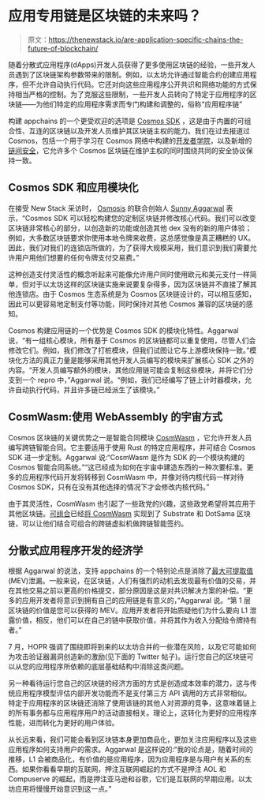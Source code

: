 # 应用专用链是区块链的未来吗？

> 原文：<https://thenewstack.io/are-application-specific-chains-the-future-of-blockchain/>

随着分散式应用程序(dApps)开发人员获得了更多使用区块链的经验，一些开发人员遇到了区块链架构参数带来的限制。例如，以太坊允许通过智能合约创建应用程序，但不允许自动执行代码。它还对向这些应用程序公开共识和网络功能的方式保持相当严格的控制。为了克服这些限制，一些开发人员转向了特定于应用程序的区块链——为他们特定的应用程序需求而专门构建和调整的，俗称“应用程序链”

构建 appchains 的一个更受欢迎的选项是 [Cosmos SDK](https://v1.cosmos.network/sdk) ，这是由于内置的可组合性、互连的区块链以及开发人员维护其区块链主权的能力。我们在过去报道过 Cosmos，包括一个用于学习在 Cosmos 网络中构建的[开发者学院](https://thenewstack.io/create-your-own-blockchain-at-interchain-developer-academy/)，以及新增的[链间安全](https://thenewstack.io/shared-security-for-interconnected-blockchains/)，它允许多个 Cosmos 区块链在维护主权的同时围绕共同的安全协议保持一致。

## Cosmos SDK 和应用模块化

在接受 New Stack 采访时， [Osmosis](https://osmosis.zone/) 的联合创始人 [Sunny Aggarwal](https://twitter.com/sunnya97) 表示，“Cosmos SDK 可以轻松构建您的定制区块链并修改核心代码。我们可以改变区块链非常核心的部分，以创造新的功能或创造其他 dex 没有的新的用户体验；例如，大多数区块链要求你使用本地令牌来收费，这总感觉像是真正糟糕的 UX。因此，我们对我们的连锁店所做的，为了获得大规模采用，我们意识到我们需要允许用户用他们想要的任何令牌支付交易费。”

这种创造支付灵活性的概念听起来可能像允许用户同时使用欧元和美元支付一样简单，但对于以太坊这样的区块链实施来说要复杂得多，因为区块链并不直接了解其他连锁店。由于 Cosmos 生态系统是为 Cosmos 区块链设计的，可以相互感知，因此可以更容易地定制支付等功能，同时保持对其他 Cosmos 兼容的区块链的感知。

Cosmos 构建应用链的一个优势是 Cosmos SDK 的模块化特性。Aggarwal 说，“有一组核心模块，所有基于 Cosmos 的区块链都可以重复使用，尽管人们会修改它们。例如，我们修改了打桩模块，但我们试图让它与上游模块保持一致。”模块化方法的真正力量是能够采用其他开发人员编写的模块来扩展核心 SDK 之外的内容。“开发人员编写额外的模块，其他应用链可能会复制这些模块，并将它们分支到一个 repro 中，”Aggarwal 说。“例如，我们已经编写了链上计时器模块，允许自动执行代码，并且许多链已经派生了该模块。”

## CosmWasm:使用 WebAssembly 的宇宙方式

Cosmos 区块链的关键优势之一是智能合同模块 [CosmWasm](https://docs.cosmwasm.com/docs/1.0/) ，它允许开发人员编写跨链智能合同。它主要适用于使用 Rust 的特定应用程序，并可结合 Cosmos SDK 进一步定制。Aggarwal 说:“CosmWasm 是作为 SDK 的一个模块构建的 Cosmos 智能合同系统。”“这已经成为如何在宇宙中建造东西的一种次要标准。更多的应用程序代码开发将转移到 CosmWasm 中，并像对待内核代码一样对待 Cosmos SDK，只有在没有其他选择的情况下才会修改内核代码。”

由于其灵活性，CosmWasm 也引起了一些政党的兴趣，这些政党希望将其应用于其他区块链。[可组合](https://www.composable.finance/)已经[将 CosmWasm](https://docs.composable.finance/products/technical-stack-overview.html) 实现到了 Substrate 和 DotSama 区块链，可以让他们结合可组合的跨链虚拟机做跨链智能签约。

## 分散式应用程序开发的经济学

根据 Aggarwal 的说法，支持 appchains 的一个特别论点是消除了[最大可提取值](https://ethereum.org/en/developers/docs/mev/) (MEV)泄漏。一般来说，在区块链，人们有强烈的动机去发现最有价值的交易，并在其他交易之前以更高的价格提交，部分原因是这是对共识解决方案的补偿。“更多的应用开发者将意识到拥有自己的应用链是有意义的，”Aggarwal 说。“第 1 层区块链的价值是您可以获得的 MEV。应用开发者将开始质疑他们为什么要向 L1 泄露价值，相反，他们可以在自己的链中获取价值，并将其作为收入分配给令牌持有者。”

7 月，HOPR 强调了围绕即将到来的以太坊合并的一些潜在风险，以及它可能如何为攻击验证器漏洞创造新的激励(见下面的 Twitter 帖子)。运行您自己的区块链可以从您的应用程序所依赖的底层基础结构中消除这类问题。

另一种看待运行您自己的区块链的经济方面的方式是创造成本效率的潜力，这与传统应用程序模型评估内部开发功能而不是支付第三方 API 调用的方式非常相似。特定于应用程序的区块链还消除了使用该链的其他人对资源的竞争，这意味着链上的所有事务都与应用程序用户的活动直接相关。理论上，这转化为更好的应用程序性能，进而转化为更好的用户体验。

从长远来看，我们可能会看到区块链本身更加商品化，更加关注应用程序以及这些应用程序如何支持用户的需求。Aggarwal 是这样说的:“我的论点是，随着时间的推移，L1 会被商品化，有价值的是应用程序，因为应用程序是与用户有关系的东西。如果你看看早期的互联网，押注互联网崛起的方式不是押注 AOL 和 Compuserve 的崛起，而是押注亚马逊和谷歌，它们是互联网的早期应用。以太坊应用将慢慢开始意识到这一点。”

<svg xmlns:xlink="http://www.w3.org/1999/xlink" viewBox="0 0 68 31" version="1.1"><title>Group</title> <desc>Created with Sketch.</desc></svg>